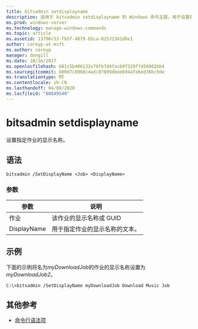 ```yaml
---
title: bitsadmin setdisplayname
description: 适用于 bitsadmin setdisplayname 的 Windows 命令主题，用于设置指定作业的显示名称。
ms.prod: windows-server
ms.technology: manage-windows-commands
ms.topic: article
ms.assetid: 13706c53-fb5f-4879-b5ca-82531361d6e1
author: coreyp-at-msft
ms.author: coreyp
manager: dongill
ms.date: 10/16/2017
ms.openlocfilehash: 601c5b406132e70fb7d4facb97329f7456002bb4
ms.sourcegitcommit: b00d7c8968c4adc8f699dbee694afe6ed36bc9de
ms.translationtype: MT
ms.contentlocale: zh-CN
ms.lasthandoff: 04/08/2020
ms.locfileid: "80849540"
---
```

# <a name="bitsadmin-setdisplayname"></a>bitsadmin setdisplayname

设置指定作业的显示名称。

## <a name="syntax"></a>语法

```
bitsadmin /SetDisplayName <Job> <DisplayName>
```

### <a name="parameters"></a>参数

|参数|说明|
|---------|-----------|
|作业|该作业的显示名称或 GUID|
|DisplayName|用于指定作业的显示名称的文本。|

## <a name="examples"></a><a name=BKMK_examples></a>示例

下面的示例将名为*myDownloadJob*的作业的显示名称设置为*myDownloadJob2*。
```
C:\>bitsadmin /SetDisplayName myDownloadJob Download Music Job
```

## <a name="additional-references"></a>其他参考

- [命令行语法项](command-line-syntax-key.md)